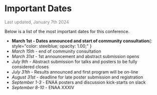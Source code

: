 # Important Dates
<span style="color:gray">Last updated, January 7th 2024</span>

Below is a list of the most important dates for this conference.


- **March 1st - Dates announced and start of community consultation**{: style="color: steelblue; opacity: 1.00;" }
- *March 15th* - end of community consultation
- *March 31st* - 1st announcement and abstract submission opens
- *July 9th* - Abstract submission for talks and posters to be fully considered closes
- *July 31th* - Results announced and first program will be on-line
- *August 31st* - deadline for late poster submission and registration
- *September 1-3* - ENAA posters and discussion kick-starts on slack
- *September 8-10* - ENAA XXXIV